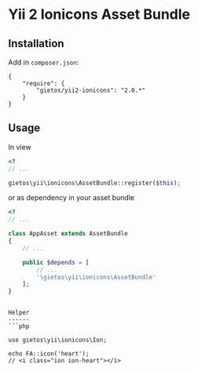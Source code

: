 Yii 2 Ionicons Asset Bundle
===============================

Installation
------------
Add in `composer.json`:
```
{
    "require": {
        "gietos/yii2-ionicons": "2.0.*"
    }
}
```

Usage
-----
In view
```php
<?
// ...

gietos\yii\ionicons\AssetBundle::register($this);

```

or as dependency in your asset bundle
```php
<?
// ...

class AppAsset extends AssetBundle
{
	// ...

	public $depends = [
		// ...
		'\gietos\yii\ionicons\AssetBundle'
	];
}

```

```

Helper
------
```php

use gietos\yii\ionicons\Ion;

echo FA::icon('heart');
// <i class="ion ion-heart"></i>
```
